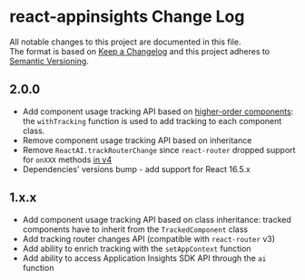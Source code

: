 # react-appinsights Change Log

All notable changes to this project are documented in this file.  
The format is based on [Keep a Changelog](http://keepachangelog.com/) and this project adheres to [Semantic Versioning](http://semver.org/).

## 2.0.0

 - Add component usage tracking API based on [higher-order components](https://reactjs.org/docs/higher-order-components.html): the `withTracking` function is used to add tracking to each component class.
 - Remove component usage tracking API based on inheritance
 - Remove `ReactAI.trackRouterChange` since `react-router` dropped support for `onXXX` methods [in v4](https://github.com/ReactTraining/react-router/blob/master/packages/react-router/docs/guides/migrating.md#on-properties)
 - Dependencies' versions bump - add support for React 16.5.x
 

## 1.x.x

 - Add component usage tracking API based on class inheritance: tracked components have to inherit from the `TrackedComponent` class
 - Add tracking router changes API (compatible with `react-router` v3)
 - Add ability to enrich tracking with the `setAppContext` function
 - Add ability to access Application Insights SDK API through the `ai` function